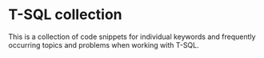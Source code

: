 # T-SQL collection
This is a collection of code snippets for individual keywords and frequently occurring topics and problems when working with T-SQL.
